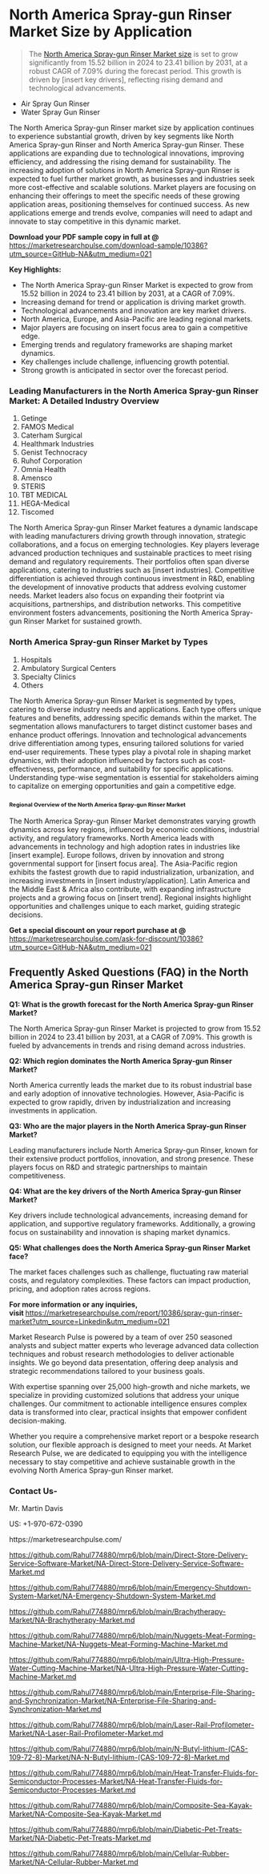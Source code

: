 <h1>North America Spray-gun Rinser Market&nbsp;Size by Application</h1><blockquote><p>The <a href="https://marketresearchpulse.com/download-sample/10386?utm_source=GitHub-NA&amp;utm_medium=021">North America Spray-gun Rinser Market size</a> is set to grow significantly from 15.52 billion in 2024 to 23.41 billion by 2031, at a robust CAGR of 7.09% during the forecast period. This growth is driven by [insert key drivers], reflecting rising demand and technological advancements.</p></blockquote><ul><li>Air Spray Gun Rinser<li> Water Spray Gun Rinser</li></ul><p>The North America Spray-gun Rinser market size by application continues to experience substantial growth, driven by key segments like North America Spray-gun Rinser and North America Spray-gun Rinser. These applications are expanding due to technological innovations, improving efficiency, and addressing the rising demand for sustainability. The increasing adoption of solutions in North America Spray-gun Rinser is expected to fuel further market growth, as businesses and industries seek more cost-effective and scalable solutions. Market players are focusing on enhancing their offerings to meet the specific needs of these growing application areas, positioning themselves for continued success. As new applications emerge and trends evolve, companies will need to adapt and innovate to stay competitive in this dynamic market.</p><p><strong>Download your PDF sample copy in full at @ </strong><a href="https://marketresearchpulse.com/download-sample/10386?utm_source=GitHub-NA&amp;utm_medium=021">https://marketresearchpulse.com/download-sample/10386?utm_source=GitHub-NA&amp;utm_medium=021</a></p><p><strong>Key Highlights: </strong></p><ul><li>The North America Spray-gun Rinser Market is expected to grow from 15.52 billion in 2024 to 23.41 billion by 2031, at a CAGR of 7.09%.</li><li>Increasing demand for trend or application is driving market growth.</li><li>Technological advancements and innovation are key market drivers.</li><li>North America, Europe, and Asia-Pacific are leading regional markets.</li><li>Major players are focusing on insert focus area to gain a competitive edge.</li><li>Emerging trends and regulatory frameworks are shaping market dynamics.</li><li>Key challenges include challenge, influencing growth potential.</li><li>Strong growth is anticipated in sector over the forecast period.</li></ul><h3>Leading Manufacturers in the North America Spray-gun Rinser Market: A Detailed Industry Overview</h3><ol><li>Getinge</li><li>FAMOS Medical</li><li>Caterham Surgical</li><li>Healthmark Industries</li><li>Genist Technocracy</li><li>Ruhof Corporation</li><li>Omnia Health</li><li>Amensco</li><li>STERIS</li><li>TBT MEDICAL</li><li>HEGA-Medical</li><li>Tiscomed</li></ol><div class="flex max-w-full flex-col flex-grow"><div class="min-h-8 text-message flex w-full flex-col items-end gap-2 whitespace-normal break-words [.text-message+&amp;]:mt-5" dir="auto" data-message-author-role="assistant" data-message-id="fd8432e4-4910-450d-b182-61b7bfb0a01f" data-message-model-slug="gpt-4o"><div class="flex w-full flex-col gap-1 empty:hidden first:pt-[3px]"><div class="markdown prose w-full break-words dark:prose-invert light"><p>The North America Spray-gun Rinser Market features a dynamic landscape with leading manufacturers driving growth through innovation, strategic collaborations, and a focus on emerging technologies. Key players leverage advanced production techniques and sustainable practices to meet rising demand and regulatory requirements. Their portfolios often span diverse applications, catering to industries such as [insert industries]. Competitive differentiation is achieved through continuous investment in R&amp;D, enabling the development of innovative products that address evolving customer needs. Market leaders also focus on expanding their footprint via acquisitions, partnerships, and distribution networks. This competitive environment fosters advancements, positioning the North America Spray-gun Rinser Market for sustained growth.</p></div></div></div></div><h3>North America Spray-gun Rinser Market by Types</h3><ol><li>Hospitals<li> Ambulatory Surgical Centers<li> Specialty Clinics<li> Others</li></ol><div class="flex max-w-full flex-col flex-grow"><div class="min-h-8 text-message flex w-full flex-col items-end gap-2 whitespace-normal break-words [.text-message+&amp;]:mt-5" dir="auto" data-message-author-role="assistant" data-message-id="084470be-0bb7-4664-bddf-5156b4f41249" data-message-model-slug="gpt-4o-mini"><div class="flex w-full flex-col gap-1 empty:hidden first:pt-[3px]"><div class="markdown prose w-full break-words dark:prose-invert light"><p>The North America Spray-gun Rinser Market is segmented by types, catering to diverse industry needs and applications. Each type offers unique features and benefits, addressing specific demands within the market. The segmentation allows manufacturers to target distinct customer bases and enhance product offerings. Innovation and technological advancements drive differentiation among types, ensuring tailored solutions for varied end-user requirements. These types play a pivotal role in shaping market dynamics, with their adoption influenced by factors such as cost-effectiveness, performance, and suitability for specific applications. Understanding type-wise segmentation is essential for stakeholders aiming to capitalize on emerging opportunities and gain a competitive edge.</p></div></div></div></div><h3><span style="font-size: 11px;">Regional Overview of the North America Spray-gun Rinser Market</span></h3><div class="flex max-w-full flex-col flex-grow"><div class="min-h-8 text-message flex w-full flex-col items-end gap-2 whitespace-normal break-words [.text-message+&amp;]:mt-5" dir="auto" data-message-author-role="assistant" data-message-id="e9038762-ce64-4e30-91c9-9bd413514231" data-message-model-slug="gpt-4o-mini"><div class="flex w-full flex-col gap-1 empty:hidden first:pt-[3px]"><div class="markdown prose w-full break-words dark:prose-invert light"><p>The North America Spray-gun Rinser Market demonstrates varying growth dynamics across key regions, influenced by economic conditions, industrial activity, and regulatory frameworks. North America leads with advancements in technology and high adoption rates in industries like [insert example]. Europe follows, driven by innovation and strong governmental support for [insert focus area]. The Asia-Pacific region exhibits the fastest growth due to rapid industrialization, urbanization, and increasing investments in [insert industry/application]. Latin America and the Middle East &amp; Africa also contribute, with expanding infrastructure projects and a growing focus on [insert trend]. Regional insights highlight opportunities and challenges unique to each market, guiding strategic decisions.</p></div></div></div></div><p><strong>Get a special discount on your report purchase at @ </strong><a href="https://marketresearchpulse.com/ask-for-discount/10386?utm_source=GitHub-NA&amp;utm_medium=021">https://marketresearchpulse.com/ask-for-discount/10386?utm_source=GitHub-NA&amp;utm_medium=021</a></p><h2>Frequently Asked Questions (FAQ) in the North America Spray-gun Rinser Market</h2><p><strong>Q1: What is the growth forecast for the North America Spray-gun Rinser Market?</strong></p><p>The North America Spray-gun Rinser Market is projected to grow from 15.52 billion in 2024 to 23.41 billion by 2031, at a CAGR of 7.09%. This growth is fueled by advancements in trends and rising demand across industries.</p><p><strong>Q2: Which region dominates the North America Spray-gun Rinser Market?</strong></p><p>North America currently leads the market due to its robust industrial base and early adoption of innovative technologies. However, Asia-Pacific is expected to grow rapidly, driven by industrialization and increasing investments in application.</p><p><strong>Q3: Who are the major players in the North America Spray-gun Rinser Market?</strong></p><p>Leading manufacturers include North America Spray-gun Rinser, known for their extensive product portfolios, innovation, and strong presence. These players focus on R&amp;D and strategic partnerships to maintain competitiveness.</p><p><strong>Q4: What are the key drivers of the North America Spray-gun Rinser Market?</strong></p><p>Key drivers include technological advancements, increasing demand for application, and supportive regulatory frameworks. Additionally, a growing focus on sustainability and innovation is shaping market dynamics.</p><p><strong>Q5: What challenges does the North America Spray-gun Rinser Market face?</strong></p><p>The market faces challenges such as challenge, fluctuating raw material costs, and regulatory complexities. These factors can impact production, pricing, and adoption rates across regions.</p><p><strong>For more information or any inquiries, visit&nbsp;</strong><a href="https://marketresearchpulse.com/report/10386/spray-gun-rinser-market?utm_source=Linkedin&utm_medium=021">https://marketresearchpulse.com/report/10386/spray-gun-rinser-market?utm_source=Linkedin&utm_medium=021</a></p><p>Market Research Pulse is powered by a team of over 250 seasoned analysts and subject matter experts who leverage advanced data collection techniques and robust research methodologies to deliver actionable insights. We go beyond data presentation, offering deep analysis and strategic recommendations tailored to your business goals.</p><p>With expertise spanning over 25,000 high-growth and niche markets, we specialize in providing customized solutions that address your unique challenges. Our commitment to actionable intelligence ensures complex data is transformed into clear, practical insights that empower confident decision-making.</p><p>Whether you require a comprehensive market report or a bespoke research solution, our flexible approach is designed to meet your needs. At Market Research Pulse, we are dedicated to equipping you with the intelligence necessary to stay competitive and achieve sustainable growth in the evolving North America Spray-gun Rinser market.</p><h3><strong>Contact Us-</strong></h3><p>Mr. Martin Davis</p><p>US: +1-970-672-0390</p><p>https://marketresearchpulse.com/</p><p><a href="https://github.com/Rahul774880/mrp6/blob/main/Direct-Store-Delivery-Service-Software-Market/NA-Direct-Store-Delivery-Service-Software-Market.md">https://github.com/Rahul774880/mrp6/blob/main/Direct-Store-Delivery-Service-Software-Market/NA-Direct-Store-Delivery-Service-Software-Market.md</a></p><p><a href="https://github.com/Rahul774880/mrp6/blob/main/Emergency-Shutdown-System-Market/NA-Emergency-Shutdown-System-Market.md">https://github.com/Rahul774880/mrp6/blob/main/Emergency-Shutdown-System-Market/NA-Emergency-Shutdown-System-Market.md</a></p><p><a href="https://github.com/Rahul774880/mrp6/blob/main/Brachytherapy-Market/NA-Brachytherapy-Market.md">https://github.com/Rahul774880/mrp6/blob/main/Brachytherapy-Market/NA-Brachytherapy-Market.md</a></p><p><a href="https://github.com/Rahul774880/mrp6/blob/main/Nuggets-Meat-Forming-Machine-Market/NA-Nuggets-Meat-Forming-Machine-Market.md">https://github.com/Rahul774880/mrp6/blob/main/Nuggets-Meat-Forming-Machine-Market/NA-Nuggets-Meat-Forming-Machine-Market.md</a></p><p><a href="https://github.com/Rahul774880/mrp6/blob/main/Ultra-High-Pressure-Water-Cutting-Machine-Market/NA-Ultra-High-Pressure-Water-Cutting-Machine-Market.md">https://github.com/Rahul774880/mrp6/blob/main/Ultra-High-Pressure-Water-Cutting-Machine-Market/NA-Ultra-High-Pressure-Water-Cutting-Machine-Market.md</a></p><p><a href="https://github.com/Rahul774880/mrp6/blob/main/Enterprise-File-Sharing-and-Synchronization-Market/NA-Enterprise-File-Sharing-and-Synchronization-Market.md">https://github.com/Rahul774880/mrp6/blob/main/Enterprise-File-Sharing-and-Synchronization-Market/NA-Enterprise-File-Sharing-and-Synchronization-Market.md</a></p><p><a href="https://github.com/Rahul774880/mrp6/blob/main/Laser-Rail-Profilometer-Market/NA-Laser-Rail-Profilometer-Market.md">https://github.com/Rahul774880/mrp6/blob/main/Laser-Rail-Profilometer-Market/NA-Laser-Rail-Profilometer-Market.md</a></p><p><a href="https://github.com/Rahul774880/mrp6/blob/main/N-Butyl-lithium-(CAS-109-72-8)-Market/NA-N-Butyl-lithium-(CAS-109-72-8)-Market.md">https://github.com/Rahul774880/mrp6/blob/main/N-Butyl-lithium-(CAS-109-72-8)-Market/NA-N-Butyl-lithium-(CAS-109-72-8)-Market.md</a></p><p><a href="https://github.com/Rahul774880/mrp6/blob/main/Heat-Transfer-Fluids-for-Semiconductor-Processes-Market/NA-Heat-Transfer-Fluids-for-Semiconductor-Processes-Market.md">https://github.com/Rahul774880/mrp6/blob/main/Heat-Transfer-Fluids-for-Semiconductor-Processes-Market/NA-Heat-Transfer-Fluids-for-Semiconductor-Processes-Market.md</a></p><p><a href="https://github.com/Rahul774880/mrp6/blob/main/Composite-Sea-Kayak-Market/NA-Composite-Sea-Kayak-Market.md">https://github.com/Rahul774880/mrp6/blob/main/Composite-Sea-Kayak-Market/NA-Composite-Sea-Kayak-Market.md</a></p><p><a href="https://github.com/Rahul774880/mrp6/blob/main/Diabetic-Pet-Treats-Market/NA-Diabetic-Pet-Treats-Market.md">https://github.com/Rahul774880/mrp6/blob/main/Diabetic-Pet-Treats-Market/NA-Diabetic-Pet-Treats-Market.md</a></p><p><a href="https://github.com/Rahul774880/mrp6/blob/main/Cellular-Rubber-Market/NA-Cellular-Rubber-Market.md">https://github.com/Rahul774880/mrp6/blob/main/Cellular-Rubber-Market/NA-Cellular-Rubber-Market.md</a></p>
